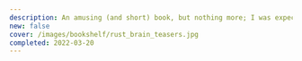 ```yaml
---
description: An amusing (and short) book, but nothing more; I was expecting a (much desired) full-blown Rust exercise book, while RBT is composed of simple concepts oriented to a "beginner+" reader.
new: false
cover: /images/bookshelf/rust_brain_teasers.jpg
completed: 2022-03-20
---
```

